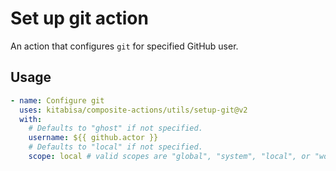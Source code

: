 # Set up git action

An action that configures `git` for specified GitHub user.

## Usage

```yaml
- name: Configure git
  uses: kitabisa/composite-actions/utils/setup-git@v2
  with:
    # Defaults to "ghost" if not specified.
    username: ${{ github.actor }}
    # Defaults to "local" if not specified.
    scope: local # valid scopes are "global", "system", "local", or "worktree".
```
